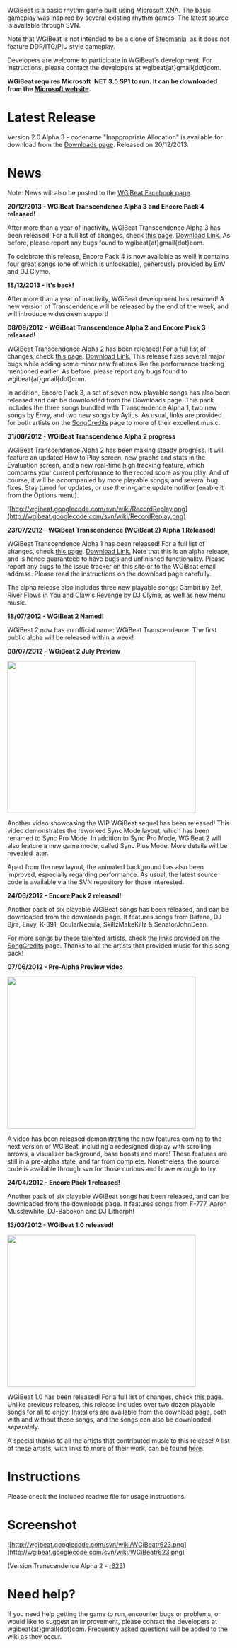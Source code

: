 WGiBeat is a basic rhythm game built using Microsoft XNA. The basic gameplay was inspired by several existing rhythm games. The latest source is available through SVN.

Note that WGiBeat is not intended to be a clone of [Stepmania](http://www.stepmania.com/), as it does not feature DDR/ITG/PIU style gameplay.

Developers are welcome to participate in WGiBeat's development. For instructions, please contact the developers at wgibeat{at}gmail{dot}com.

**WGiBeat requires Microsoft .NET 3.5 SP1 to run. It can be downloaded from the [Microsoft website](http://www.microsoft.com/download/en/details.aspx?id=22).**

# Latest Release #

Version 2.0 Alpha 3 - codename "Inappropriate Allocation" is available for download from the [Downloads page](http://code.google.com/p/wgibeat/downloads/list). Released on 20/12/2013.

# News #

Note: News will also be posted to the [WGiBeat Facebook page](http://www.facebook.com/pages/WGiBeat/149320505125544).

**20/12/2013 - WGiBeat Transcendence Alpha 3 and Encore Pack 4 released!**

After more than a year of inactivity, WGiBeat Transcendence Alpha 3 has been released! For a full list of changes, check [this page](http://code.google.com/p/wgibeat/wiki/ChangeList). [Download Link.](http://code.google.com/p/wgibeat/downloads/detail?name=WGiBeat%20Transcendence%20Alpha%203.zip) As before, please report any bugs found to wgibeat{at}gmail{dot}com.

To celebrate this release, Encore Pack 4 is now available as well! It contains four great songs (one of which is unlockable), generously provided by EnV and DJ Clyme.

**18/12/2013 - It's back!**

After more than a year of inactivity, WGiBeat development has resumed! A new version of Transcendence will be released by the end of the week, and will introduce widescreen support!

**08/09/2012 - WGiBeat Transcendence Alpha 2 and Encore Pack 3 released!**

WGiBeat Transcendence Alpha 2 has been released! For a full list of changes, check [this page](http://code.google.com/p/wgibeat/wiki/ChangeList). [Download Link.](http://code.google.com/p/wgibeat/downloads/detail?name=WGiBeat%20Transcendence%20Alpha%202.zip) This release fixes several major bugs while adding some minor new features like the performance tracking mentioned earlier. As before, please report any bugs found to wgibeat{at}gmail{dot}com.

In addition, Encore Pack 3, a set of seven new playable songs has also been released and can be downloaded from the Downloads page. This pack includes the three songs bundled with Transcendence Alpha 1, two new songs by Envy, and two new songs by Aylius. As usual, links are provided for both artists on the [SongCredits](SongCredits.md) page to more of their excellent music.

**31/08/2012 - WGiBeat Transcendence Alpha 2 progress**

WGiBeat Transcendence Alpha 2 has been making steady progress. It will feature an updated How to Play screen, new graphs and stats in the Evaluation screen, and a new real-time high tracking feature, which compares your current performance to the record score as you play. And of course, it will be accompanied by more playable songs, and several bug fixes. Stay tuned for updates, or use the in-game update notifier (enable it from the Options menu).

![http://wgibeat.googlecode.com/svn/wiki/RecordReplay.png](http://wgibeat.googlecode.com/svn/wiki/RecordReplay.png)

**23/07/2012 - WGiBeat Transcendence (WGiBeat 2) Alpha 1 Released!**

WGiBeat Transcendence Alpha 1 has been released! For a full list of changes, check [this page](http://code.google.com/p/wgibeat/wiki/ChangeList). [Download Link.](http://code.google.com/p/wgibeat/downloads/detail?name=WGiBeat%202%20-%20Transcendence%20-%20Alpha%201.zip) Note that this is an alpha release, and is hence guaranteed to have bugs and unfinished functionality. Please report any bugs to the issue tracker on this site or to the WGiBeat email address. Please read the instructions on the download page carefully.

The alpha release also includes three new playable songs: Gambit by Zef, River Flows in You and Claw's Revenge by DJ Clyme, as well as new menu music.

**18/07/2012 - WGiBeat 2 Named!**

WGiBeat 2 now has an official name: WGiBeat Transcendence. The first public alpha will be released within a week!

**08/07/2012 - WGiBeat 2 July Preview**

<a href='http://www.youtube.com/watch?feature=player_embedded&v=XqRn3ZIZnT8' target='_blank'><img src='http://img.youtube.com/vi/XqRn3ZIZnT8/0.jpg' width='425' height=344 /></a>

Another video showcasing the WIP WGiBeat sequel has been released! This video demonstrates the reworked Sync Mode layout, which has been renamed to Sync Pro Mode. In addition to Sync Pro Mode, WGiBeat 2 will also feature a new game mode, called Sync Plus Mode. More details will be revealed later.

Apart from the new layout, the animated background has also been improved, especially regarding performance. As usual, the latest source code is available via the SVN repository for those interested.

**24/06/2012 - Encore Pack 2 released!**

Another pack of six playable WGiBeat songs has been released, and can be downloaded from the downloads page. It features songs from Bafana, DJ Bjra, Envy, K-391, OcularNebula, SkillzMakeKillz & SenatorJohnDean.

For more songs by these talented artists, check the links provided on the [SongCredits](SongCredits.md) page. Thanks to all the artists that provided music for this song pack!

**07/06/2012 - Pre-Alpha Preview video**

<a href='http://www.youtube.com/watch?feature=player_embedded&v=8cDBzweQ6fM' target='_blank'><img src='http://img.youtube.com/vi/8cDBzweQ6fM/0.jpg' width='425' height=344 /></a>

A video has been released demonstrating the new features coming to the next version of WGiBeat, including a redesigned display with scrolling arrows, a visualizer background, bass boosts and more! These features are still in a pre-alpha state, and far from complete. Nonetheless, the source code is available through svn for those curious and brave enough to try.

**24/04/2012 - Encore Pack 1 released!**

Another pack of six playable WGiBeat songs has been released, and can be downloaded from the downloads page. It features songs from F-777, Aaron Musslewhite, DJ-Babokon and DJ Lithorph!

**13/03/2012 - WGiBeat 1.0 released!**

<a href='http://www.youtube.com/watch?feature=player_embedded&v=Jz5F79Lk_bw' target='_blank'><img src='http://img.youtube.com/vi/Jz5F79Lk_bw/0.jpg' width='425' height=344 /></a>

WGiBeat 1.0 has been released! For a full list of changes, check [this page](http://code.google.com/p/wgibeat/wiki/ChangeList). Unlike previous releases, this release includes over two dozen playable songs for all to enjoy! Installers are available from the download page, both with and without these songs, and the songs can also be downloaded separately.

A special thanks to all the artists that contributed music to this release! A list of these artists, with links to more of their work, can be found [here](http://code.google.com/p/wgibeat/wiki/SongCredits).

# Instructions #

Please check the included readme file for usage instructions.

# Screenshot #

![http://wgibeat.googlecode.com/svn/wiki/WGiBeatr623.png](http://wgibeat.googlecode.com/svn/wiki/WGiBeatr623.png)

(Version Transcendence Alpha 2 - [r623](https://code.google.com/p/wgibeat/source/detail?r=623))


# Need help? #

If you need help getting the game to run, encounter bugs or problems, or would like to suggest an improvement, please contact the developers at wgibeat{at}gmail{dot}com. Frequently asked questions will be added to the wiki as they occur.